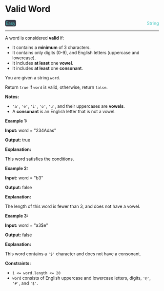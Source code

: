 # Valid Word

<div style="display: flex; justify-content: space-between; align-items: center">
<div style="color: #46c6c2;
padding: 2px; background-color: #3a3f4b; border-radius: 5px;">Easy</div>
<div style="color: #46c6c2">String</div>
</div>

---

A word is considered **valid** if:

*   It contains a **minimum** of 3 characters.
*   It contains only digits (0-9), and English letters (uppercase and lowercase).
*   It includes **at least** one **vowel**.
*   It includes **at least** one **consonant**.

You are given a string `word`.

Return `true` if `word` is valid, otherwise, return `false`.

**Notes:**

*   `'a'`, `'e'`, `'i'`, `'o'`, `'u'`, and their uppercases are **vowels**.
*   A **consonant** is an English letter that is not a vowel.

**Example 1:**

**Input:** word = "234Adas"

**Output:** true

**Explanation:**

This word satisfies the conditions.

**Example 2:**

**Input:** word = "b3"

**Output:** false

**Explanation:**

The length of this word is fewer than 3, and does not have a vowel.

**Example 3:**

**Input:** word = "a3$e"

**Output:** false

**Explanation:**

This word contains a `'$'` character and does not have a consonant.

**Constraints:**

*   `1 <= word.length <= 20`
*   `word` consists of English uppercase and lowercase letters, digits, `'@'`, `'#'`, and `'$'`.